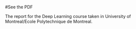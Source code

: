 #See the PDF

The report for the Deep Learning course taken in University of Montreal/Ecole Polytechnique de Montreal.
